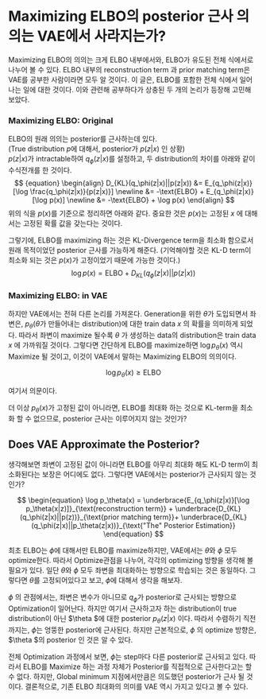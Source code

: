 # Maximizing ELBO의 posterior 근사 의의는 VAE에서 사라지는가?

Maximizing ELBO의 의의는 크게 ELBO 내부에서와, ELBO가 유도된 전체 식에서로 나누어 볼 수 있다. ELBO 내부의 reconstruction term 과 prior matching term은 VAE를 공부한 사람이라면 모두 알 것이다. 이 글은, ELBO를 포함한 전체 식에서 일어나는 일에 대한 것이다. 이와 관련해 공부하다가 상충된 두 개의 논리가 등장해 고민해 보았다.

### Maximizing ELBO: Original

ELBO의 원래 의의는 posterior를 근사하는데 있다.  
(True distribution $p$에 대해서, posterior가  $p(z|x)$ 인 상황)   
$p(z|x)$가 intractable하여 $q_\phi(z|x)$를 설정하고, 두 distribution의 차이를 아래와 같이 수식전개를 한 것이다.
$$ {equation}
\begin{align}
D_{KL}(q_\phi(z|x)||p(z|x)) &= E_{q_\phi(z|x)}[\log \frac{q_\phi(z|x)}{p(z|x)}] 
\newline
&= -\text{ELBO} + E_{q_\phi(z|x)}[\log p(x)]
	\newline
	&= -\text{ELBO} + \log p(x)
\end{align}
$$
위의 식을 $p(x)$를 기준으로 정리하면 아래와 같다. 중요한 것은 $p(x)$는 고정된  $x$ 에 대해서는 고정된 확률 값을 갖는다는 것이다. 

그렇기에, ELBO를 maximizing 하는 것은 KL-Divergence term을 최소화 함으로서 원래 목적이었던 posterior 근사를 가능하게 해준다. (기억해야할 것은 KL-D term이 최소화 되는 것은 $p(x)$가 고정이었기 때문에 가능한 것이다.)
$$
\begin{equation}
\log p(x) = \text{ELBO} + D_{KL}(q_{\phi}(z|x)||p(z|x))
\end{equation}
$$




### Maximizing ELBO: in VAE

하지만 VAE에서는 전혀 다른 논리를 가져온다. Generation을 위한 $\theta$가 도입되면서 좌변은, $p_\theta$($\theta$가 만들어내는 distribution)에 대한 train data $x$ 의 확률을 의미하게 되었다. 따라서 좌변이 maximize 될수록 $\theta$ 가 생성하는 data의 distribution은 train data $x$ 에 가까워질 것이다.  그렇다면 간단하게 ELBO를 maximize하면 $\log p_\theta(x)$ 역시 Maximize 될 것이고, 이것이 VAE에서 말하는 Maximizing ELBO의 의의이다.

$$
\begin{equation}
\log p_\theta(x) \geq \text{ELBO}
\end{equation}
$$

여기서 의문이다.

더 이상 $p_\theta(x)$가 고정된 값이 아니라면, ELBO를 최대화 하는 것으로 KL-term을 최소화 할 수 없으므로, posterior 근사는 이루어지지 않는 것인가?



## Does VAE Approximate the Posterior?

생각해보면 좌변이 고정된 값이 아니라면 ELBO를 아무리 최대화 해도 KL-D term이 최소화된다는 보장은 어디에도 없다. 그렇다면 VAE에서는 posterior가 근사되지 않는 것인가? 


$$
\begin{equation}
\log p_\theta(x) = \underbrace{E_{q_\phi(z|x)}[\log p_\theta(x|z)]}_{\text{reconstruction term}} + \underbrace{D_{KL}(q_\phi(z|x)||p(z))}_{\text{prior matching term}}+ \underbrace{D_{KL}(q_\phi(z|x)||p_\theta(z|x))}_{\text{"The" Posterior Estimation}}
\end{equation}
$$


최초 ELBO는 $\phi$에 대해서만 ELBO를 maximize하지만, VAE에서는 $\theta$와 $\phi$ 모두 optimize한다. 따라서 Optimize관점을 나누어, 각각의 optimizing 방향을 생각해 볼 필요가 있다. 일단 $\theta$와 $\phi$  모두 좌변을 최대화하는 방향으로 학습되는 것은 동일하다. 그렇다면 $\theta$를 고정되어있다고 보고, $\phi$에 대해서 생각을 해보자. 

$\phi$ 의 관점에서는, 좌변은 변수가 아니므로 $q_\phi$가 posterior로 근사되는 방향으로 Optimization이 일어난다. 하지만 여기서 근사하고자 하는 distribution이 true distribution이 아닌 $\theta $에 대한 posterior $p_\theta(z|x)$ 이다. 따라서 수렴하기 직전까지는, $\phi$는 엉뚱한 posterior에 근사된다. 하지만 근본적으로, $\phi$ 의 optimize 방향은, $\theta $의 posterior 인 것은 알 수 있다.

전체 Optimization 과정에서 보면, $\phi$는 step마다 다른 posterior로 근사되고 있다. 따라서 ELBO를 Maximize 하는 과정 자체가 Posterior를 직접적으로 근사한다고는 할 수 없다. 하지만, Global minimum 지점에서만큼은 의도했던 posterior가 근사 될 것이다. 결론적으로, 기존 ELBO 최대화의 의미를 VAE 역시 가지고 있다고 볼 수 있다.


